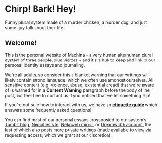# Chirp! Bark! Hey!

Funny plural system made of a murder chicken, a murder dog, and just some guy talk about their life.

## Welcome!

This is the personal website of Machina - a very human alterhuman plural system of three people, plus visitors - and it's a hub to keep and link to our personal identity essays and journaling.

We're all adults, so consider this a blanket warning that our writings will likely contain strong language, which we often use amongst ourselves. All sensitive content (e.g. violence, abuse, existential dread) that we're aware of is warned for in a <strong>Content Warning</strong> paragraph before the body of the post, but feel free to contact us if you noticed that we let something slip!

If you're not sure how to interact with us, we have an **[etiquette guide](etiquette)** which answers some frequently asked questions!

You can find most of our personal essays crossposted to our system's [Tumblr blog](https://knifedog-machina.tumblr.com), [Neocities site](https://chirp-bark-hey.neocities.org/), [Nekoweb mirror](https://chirp-bark-hey.nekoweb.org/index.html), or [Dreamwidth account](https://mackerelgray.dreamwidth.org), the last of which also posts more private writings (made available to view via requesting access, which we grant at our discretion).


